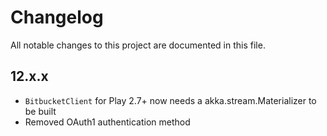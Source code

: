 # Changelog
All notable changes to this project are documented in this file.

## 12.x.x

* `BitbucketClient` for Play 2.7+ now needs a akka.stream.Materializer to be built
* Removed OAuth1 authentication method
